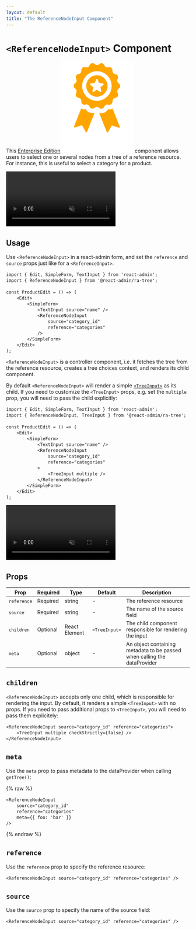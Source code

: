 ```yaml
---
layout: default
title: "The ReferenceNodeInput Component"
---
```


# `<ReferenceNodeInput>` Component

This [Enterprise Edition](https://marmelab.com/ra-enterprise)<img class="icon" src="./img/premium.svg" /> component allows users to select one or several nodes from a tree of a reference resource. For instance, this is useful to select a category for a product.

<video controls autoplay playsinline muted loop>
  <source src="./img/ReferenceNodeInput-TreeInput-basic.webm" type="video/webm"/>
  <source src="./img/ReferenceNodeInput-TreeInput-basic.mp4" type="video/mp4"/>
  Your browser does not support the video tag.
</video>

## Usage

Use `<ReferenceNodeInput>` in a react-admin form, and set the `reference` and `source` props just like for a `<ReferenceInput>`.

```tsx
import { Edit, SimpleForm, TextInput } from 'react-admin';
import { ReferenceNodeInput } from '@react-admin/ra-tree';

const ProductEdit = () => (
    <Edit>
        <SimpleForm>
            <TextInput source="name" />
            <ReferenceNodeInput
                source="category_id"
                reference="categories"
            />
        </SimpleForm>
    </Edit>
);
```

`<ReferenceNodeInput>` is a controller component, i.e. it fetches the tree from the reference resource, creates a tree choices context, and renders its child component.

By default `<ReferenceNodeInput>` will render a simple [`<TreeInput>`](./TreeInput.md) as its child. If you need to customize the `<TreeInput>` props, e.g. set the `multiple` prop, you will need to pass the child explicitly:

```tsx
import { Edit, SimpleForm, TextInput } from 'react-admin';
import { ReferenceNodeInput, TreeInput } from '@react-admin/ra-tree';

const ProductEdit = () => (
    <Edit>
        <SimpleForm>
            <TextInput source="name" />
            <ReferenceNodeInput
                source="category_id"
                reference="categories"
            >
                <TreeInput multiple />
            </ReferenceNodeInput>
        </SimpleForm>
    </Edit>
);
```

<video controls autoplay playsinline muted loop>
  <source src="./img/ReferenceNodeInput-TreeInput-multiple.webm" type="video/webm"/>
  <source src="./img/ReferenceNodeInput-TreeInput-multiple.mp4" type="video/mp4"/>
  Your browser does not support the video tag.
</video>

## Props

| Prop              | Required     | Type             | Default         | Description                                                                               |
| ----------------- | ------------ | ---------------- | --------------- | ----------------------------------------------------------------------------------------- |
| `reference`       | Required     | string           | -               | The reference resource                                                                    |
| `source`          | Required     | string           | -               | The name of the source field                                                              |
| `children`        | Optional     | React Element    | `<TreeInput>` | The child component responsible for rendering the input                                   |
| `meta`            | Optional     | object           | -               | An object containing metadata to be passed when calling the dataProvider                  |

## `children`

`<ReferenceNodeInput>` accepts only one child, which is responsible for rendering the input. By default, it renders a simple `<TreeInput>` with no props. If you need to pass additional props to `<TreeInput>`, you will need to pass them explicitely:

```tsx
<ReferenceNodeInput source="category_id" reference="categories">
    <TreeInput multiple checkStrictly={false} />
</ReferenceNodeInput>
```

## `meta`

Use the `meta` prop to pass metadata to the dataProvider when calling `getTree()`:

{% raw %}
```tsx
<ReferenceNodeInput 
    source="category_id" 
    reference="categories" 
    meta={{ foo: 'bar' }}
/>
```
{% endraw %}

## `reference`

Use the `reference` prop to specify the reference resource:

```tsx
<ReferenceNodeInput source="category_id" reference="categories" />
```

## `source`

Use the `source` prop to specify the name of the source field:

```tsx
<ReferenceNodeInput source="category_id" reference="categories" />
```
